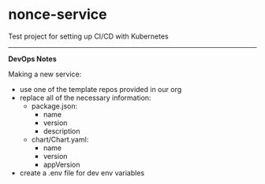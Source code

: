 # nonce-service
Test project for setting up CI/CD with Kubernetes

---

**DevOps Notes**

Making a new service:
- use one of the template repos provided in our org
- replace all of the necessary information:
  - package.json:
    - name
    - version
    - description
  - chart/Chart.yaml:
    - name
    - version
    - appVersion
- create a .env file for dev env variables

